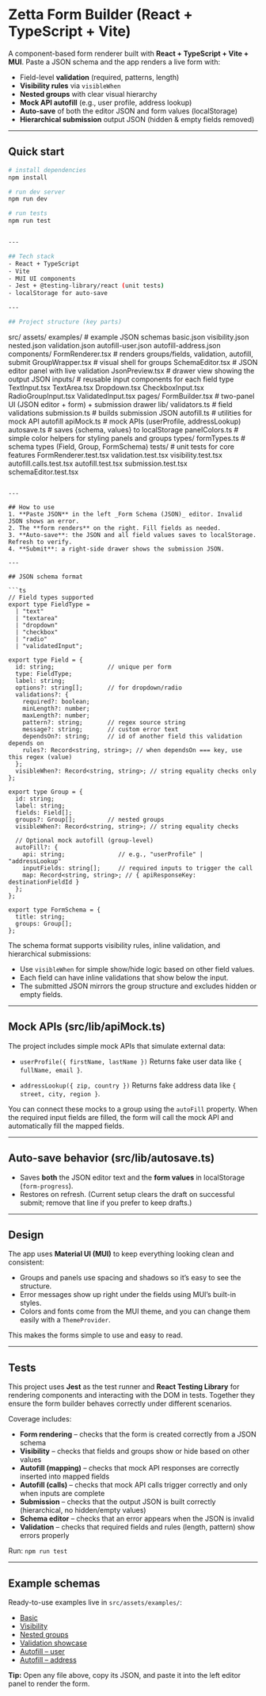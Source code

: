# Zetta Form Builder (React + TypeScript + Vite)

A component-based form renderer built with **React + TypeScript + Vite + MUI**. Paste a JSON schema and the app renders a live form with:

-   Field-level **validation** (required, patterns, length)
-   **Visibility rules** via `visibleWhen`
-   **Nested groups** with clear visual hierarchy
-   **Mock API autofill** (e.g., user profile, address lookup)
-   **Auto-save** of both the editor JSON and form values (localStorage)
-   **Hierarchical submission** output JSON (hidden & empty fields removed)

---

## Quick start

```bash
# install dependencies
npm install

# run dev server
npm run dev

# run tests
npm run test


---

## Tech stack
- React + TypeScript
- Vite
- MUI UI components
- Jest + @testing-library/react (unit tests)
- localStorage for auto-save

---

## Project structure (key parts)
```
src/
  assets/
    examples/                # example JSON schemas
      basic.json
      visibility.json
      nested.json
      validation.json
      autofill-user.json
      autofill-address.json
  components/
    FormRenderer.tsx          # renders groups/fields, validation, autofill, submit
    GroupWrapper.tsx          # visual shell for groups
    SchemaEditor.tsx          # JSON editor panel with live validation
    JsonPreview.tsx           # drawer view showing the output JSON
    inputs/                   # reusable input components for each field type
      TextInput.tsx
      TextArea.tsx
      Dropdown.tsx
      CheckboxInput.tsx
      RadioGroupInput.tsx
      ValidatedInput.tsx
    pages/
      FormBuilder.tsx         # two-panel UI (JSON editor + form) + submission drawer
  lib/
    validators.ts             # field validations
    submission.ts             # builds submission JSON
    autofill.ts               # utilities for mock API autofill
    apiMock.ts                # mock APIs (userProfile, addressLookup)
    autosave.ts               # saves {schema, values} to localStorage
    panelColors.ts            # simple color helpers for styling panels and groups
  types/
    formTypes.ts              # schema types (Field, Group, FormSchema)
  tests/                      # unit tests for core features
    FormRenderer.test.tsx
    validation.test.tsx
    visibility.test.tsx
    autofill.calls.test.tsx
    autofill.test.tsx
    submission.test.tsx
    schemaEditor.test.tsx
```

---

## How to use
1. **Paste JSON** in the left _Form Schema (JSON)_ editor. Invalid JSON shows an error.
2. The **form renders** on the right. Fill fields as needed.
3. **Auto-save**: the JSON and all field values saves to localStorage. Refresh to verify.
4. **Submit**: a right-side drawer shows the submission JSON.

---

## JSON schema format

```ts
// Field types supported
export type FieldType =
  | "text"
  | "textarea"
  | "dropdown"
  | "checkbox"
  | "radio"
  | "validatedInput";

export type Field = {
  id: string;               // unique per form
  type: FieldType;
  label: string;
  options?: string[];       // for dropdown/radio
  validations?: {
    required?: boolean;
    minLength?: number;
    maxLength?: number;
    pattern?: string;       // regex source string
    message?: string;       // custom error text
    dependsOn?: string;     // id of another field this validation depends on
    rules?: Record<string, string>; // when dependsOn === key, use this regex (value)
  };
  visibleWhen?: Record<string, string>; // string equality checks only
};

export type Group = {
  id: string;
  label: string;
  fields: Field[];
  groups?: Group[];         // nested groups
  visibleWhen?: Record<string, string>; // string equality checks

  // Optional mock autofill (group-level)
  autoFill?: {
    api: string;               // e.g., "userProfile" | "addressLookup"
    inputFields: string[];     // required inputs to trigger the call
    map: Record<string, string>; // { apiResponseKey: destinationFieldId }
  };
};

export type FormSchema = {
  title: string;
  groups: Group[];
};
````



The schema format supports visibility rules, inline validation, and hierarchical submissions:
- Use `visibleWhen` for simple show/hide logic based on other field values.
- Each field can have inline validations that show below the input.
- The submitted JSON mirrors the group structure and excludes hidden or empty fields.

---

## Mock APIs (src/lib/apiMock.ts)

The project includes simple mock APIs that simulate external data:

- `userProfile({ firstName, lastName })`
  Returns fake user data like `{ fullName, email }`.

- `addressLookup({ zip, country })`
  Returns fake address data like `{ street, city, region }`.

You can connect these mocks to a group using the `autoFill` property.
When the required input fields are filled, the form will call the mock API and automatically fill the mapped fields.

---

## Auto-save behavior (src/lib/autosave.ts)

-   Saves **both** the JSON editor text and the **form values** in localStorage (`form-progress`).
-   Restores on refresh. (Current setup clears the draft on successful submit; remove that line if you prefer to keep drafts.)

---

## Design

The app uses **Material UI (MUI)** to keep everything looking clean and consistent:
- Groups and panels use spacing and shadows so it’s easy to see the structure.
- Error messages show up right under the fields using MUI’s built-in styles.
- Colors and fonts come from the MUI theme, and you can change them easily with a `ThemeProvider`.

This makes the forms simple to use and easy to read.

---

## Tests

This project uses **Jest** as the test runner and **React Testing Library** for rendering components and interacting with the DOM in tests. Together they ensure the form builder behaves correctly under different scenarios.

Coverage includes:

- **Form rendering** – checks that the form is created correctly from a JSON schema
- **Visibility** – checks that fields and groups show or hide based on other values
- **Autofill (mapping)** – checks that mock API responses are correctly inserted into mapped fields
- **Autofill (calls)** – checks that mock API calls trigger correctly and only when inputs are complete
- **Submission** – checks that the output JSON is built correctly (hierarchical, no hidden/empty values)
- **Schema editor** – checks that an error appears when the JSON is invalid
- **Validation** – checks that required fields and rules (length, pattern) show errors properly

Run: `npm run test`

---

## Example schemas

Ready-to-use examples live in `src/assets/examples/`:

-   [Basic](src/assets/examples/basic.json)
-   [Visibility](src/assets/examples/visibility.json)
-   [Nested groups](src/assets/examples/nested.json)
-   [Validation showcase](src/assets/examples/validation.json)
-   [Autofill – user](src/assets/examples/autofill-user.json)
-   [Autofill – address](src/assets/examples/autofill-address.json)

**Tip:** Open any file above, copy its JSON, and paste it into the left editor panel to render the form.
